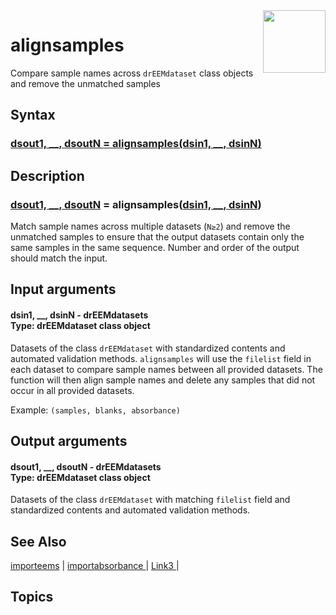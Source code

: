 <img src="top right corner logo.png" width="100" height="auto" align="right"/>

# alignsamples #
Compare sample names across `drEEMdataset` class objects and remove the unmatched samples


## Syntax
### [dsout1, __, dsoutN = alignsamples(dsin1, __, dsinN)](#syntax1) ###
###


## Description ##
[comment]: <> (The description gives an explanation on different function syntax versions above)
### [dsout1, __, dsoutN](#varargout) = alignsamples([dsin1, __, dsinN](#varargin)) <a name="syntax1"></a>

Match sample names across multiple datasets (`N≥2`) and remove the unmatched samples to ensure that the output datasets contain only the same samples in the same sequence. Number and order of the output should match the input.



## Input arguments ##
#### dsin1, __, dsinN  - drEEMdatasets   <a name="varargin"></a> <br> Type: drEEMdataset class object
Datasets of the class `drEEMdataset` with standardized contents and automated validation methods. `alignsamples` will use the `filelist` field in each dataset to compare sample names between all provided datasets. The function will then align sample names and delete any samples that did not occur in all provided datasets.

Example: `(samples, blanks, absorbance)`<br>

## Output arguments ##
#### dsout1, __, dsoutN  - drEEMdatasets <a name="varargout"></a> <br> Type: drEEMdataset class object
Datasets of the class `drEEMdataset` with matching `filelist` field and standardized contents and automated validation methods.

## See Also ##

<a href="link.com">importeems</a> | 
<a href="link.com"> importabsorbance </a> |
<a href="link.com"> Link3 </a> |


## Topics ##